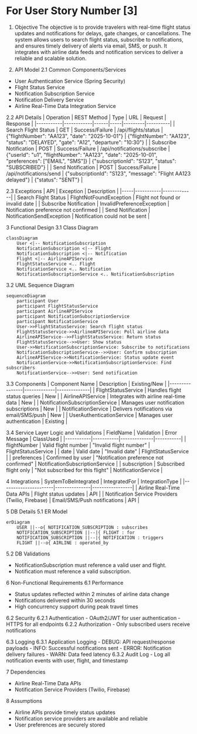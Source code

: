 # For User Story Number [3]

1. Objective
The objective is to provide travelers with real-time flight status updates and notifications for delays, gate changes, or cancellations. The system allows users to search flight status, subscribe to notifications, and ensures timely delivery of alerts via email, SMS, or push. It integrates with airline data feeds and notification services to deliver a reliable and scalable solution.

2. API Model
2.1 Common Components/Services
- User Authentication Service (Spring Security)
- Flight Status Service
- Notification Subscription Service
- Notification Delivery Service
- Airline Real-Time Data Integration Service

2.2 API Details
| Operation | REST Method | Type | URL | Request | Response |
|-----------|------------|------|-----|---------|----------|
| Search Flight Status | GET | Success/Failure | /api/flights/status | {"flightNumber": "AA123", "date": "2025-10-01"} | {"flightNumber": "AA123", "status": "DELAYED", "gate": "A12", "departure": "10:30"} |
| Subscribe Notification | POST | Success/Failure | /api/notifications/subscribe | {"userId": "u1", "flightNumber": "AA123", "date": "2025-10-01", "preferences": ["EMAIL", "SMS"]} | {"subscriptionId": "S123", "status": "SUBSCRIBED"} |
| Send Notification | POST | Success/Failure | /api/notifications/send | {"subscriptionId": "S123", "message": "Flight AA123 delayed"} | {"status": "SENT"} |

2.3 Exceptions
| API | Exception | Description |
|-----|-----------|-------------|
| Search Flight Status | FlightNotFoundException | Flight not found or invalid date |
| Subscribe Notification | InvalidPreferenceException | Notification preference not confirmed |
| Send Notification | NotificationSendException | Notification could not be sent |

3 Functional Design
3.1 Class Diagram
```mermaid
classDiagram
    User <|-- NotificationSubscription
    NotificationSubscription <|-- Flight
    NotificationSubscription <|-- Notification
    Flight <|-- AirlineAPIService
    FlightStatusService <.. Flight
    NotificationService <.. Notification
    NotificationSubscriptionService <.. NotificationSubscription
```

3.2 UML Sequence Diagram
```mermaid
sequenceDiagram
    participant User
    participant FlightStatusService
    participant AirlineAPIService
    participant NotificationSubscriptionService
    participant NotificationService
    User->>FlightStatusService: Search flight status
    FlightStatusService->>AirlineAPIService: Poll airline data
    AirlineAPIService-->>FlightStatusService: Return status
    FlightStatusService-->>User: Show status
    User->>NotificationSubscriptionService: Subscribe to notifications
    NotificationSubscriptionService-->>User: Confirm subscription
    AirlineAPIService->>NotificationService: Status update event
    NotificationService->>NotificationSubscriptionService: Find subscribers
    NotificationService-->>User: Send notification
```

3.3 Components
| Component Name | Description | Existing/New |
|----------------|-------------|--------------|
| FlightStatusService | Handles flight status queries | New |
| AirlineAPIService | Integrates with airline real-time data | New |
| NotificationSubscriptionService | Manages user notification subscriptions | New |
| NotificationService | Delivers notifications via email/SMS/push | New |
| UserAuthenticationService | Manages user authentication | Existing |

3.4 Service Layer Logic and Validations
| FieldName | Validation | Error Message | ClassUsed |
|-----------|-----------|--------------|-----------|
| flightNumber | Valid flight number | "Invalid flight number" | FlightStatusService |
| date | Valid date | "Invalid date" | FlightStatusService |
| preferences | Confirmed by user | "Notification preference not confirmed" | NotificationSubscriptionService |
| subscription | Subscribed flight only | "Not subscribed for this flight" | NotificationService |

4 Integrations
| SystemToBeIntegrated | IntegratedFor | IntegrationType |
|----------------------|---------------|-----------------|
| Airline Real-Time Data APIs | Flight status updates | API |
| Notification Service Providers (Twilio, Firebase) | Email/SMS/Push notifications | API |

5 DB Details
5.1 ER Model
```mermaid
erDiagram
    USER ||--o{ NOTIFICATION_SUBSCRIPTION : subscribes
    NOTIFICATION_SUBSCRIPTION ||--|{ FLIGHT : for
    NOTIFICATION_SUBSCRIPTION ||--|{ NOTIFICATION : triggers
    FLIGHT ||--o{ AIRLINE : operated_by
```

5.2 DB Validations
- NotificationSubscription must reference a valid user and flight.
- Notification must reference a valid subscription.

6 Non-Functional Requirements
6.1 Performance
- Status updates reflected within 2 minutes of airline data change
- Notifications delivered within 30 seconds
- High concurrency support during peak travel times

6.2 Security
    6.2.1 Authentication
    - OAuth2/JWT for user authentication
    - HTTPS for all endpoints
    6.2.2 Authorization
    - Only subscribed users receive notifications

6.3 Logging
    6.3.1 Application Logging
    - DEBUG: API request/response payloads
    - INFO: Successful notifications sent
    - ERROR: Notification delivery failures
    - WARN: Data feed latency
    6.3.2 Audit Log
    - Log all notification events with user, flight, and timestamp

7 Dependencies
- Airline Real-Time Data APIs
- Notification Service Providers (Twilio, Firebase)

8 Assumptions
- Airline APIs provide timely status updates
- Notification service providers are available and reliable
- User preferences are securely stored
